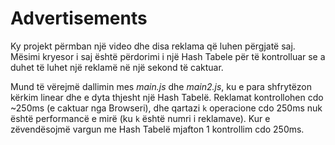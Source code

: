 # Advertisements

Ky projekt përmban një video dhe disa reklama që luhen përgjatë saj. Mësimi kryesor i saj është përdorimi i një Hash Tabele për të kontrolluar se a duhet të luhet një reklamë në një sekond të caktuar.  
  
Mund të vërejmë dallimin mes *main.js* dhe *main2.js*, ku e para shfrytëzon kërkim linear dhe e dyta thjesht një Hash Tabelë. Reklamat kontrollohen cdo ~250ms (e caktuar nga Browseri), dhe qartazi `k` operacione cdo 250ms nuk është performancë e mirë (ku `k` është numri i reklamave). Kur e zëvendësojmë vargun me Hash Tabelë mjafton 1 kontrollim cdo 250ms.